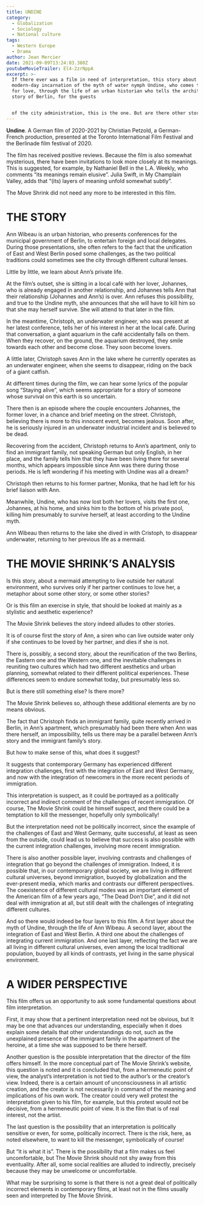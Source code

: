```yaml
---
title: UNDINE
category:
  - Globalization
  - Sociology
  - National culture
tags:
  - Western Europe
  - Drama
author: Jean Mercier
date: 2021-09-09T13:24:03.380Z
youtubeMovieTrailer: El4-2zrNppA
excerpt: >-
  If there ever was a film in need of interpretation, this story about a
  modern-day incarnation of the myth of water nymph Undine, who comes to earth
  for love, through the life of an urban historian who tells the architectural
  story of Berlin, for the guests


  of the city administration, this is the one. But are there other stories behind this improbable story?
---
```

**Undine**. A German film of 2020-2021 by Christian Petzold, a German-French production, presented at the Toronto International Film Festival and the Berlinade film festival of 2020.

The film has received positive reviews. Because the film is also somewhat mysterious, there have been invitations to look more closely at its meanings. This is suggested, for example, by Nathaniel Bell in the L.A. Weekly, who comments “its meanings remain elusive”. Julia Swift, in My Champlain Valley, adds that “(its) layers of meaning unfold somewhat subtly”.

The Move Shrink did not need any more to be interested in this film.

# THE STORY

Ann Wibeau is an urban historian, who presents conferences for the municipal government of Berlin, to entertain foreign and local delegates. During those presentations, she often refers to the fact that the unification of East and West Berlin posed some challenges, as the two political traditions could sometimes see the city through different cultural lenses.

Little by little, we learn about Ann’s private life.

At the film’s outset, she is sitting in a local café with her lover, Johannes, who is already engaged in another relationship, and Johannes tells Ann that their relationship (Johannes and Ann’s) is over. Ann refuses this possibility, and true to the Undine myth, she announces that she will have to kill him so that she may herself survive. She will attend to that later in the film.

In the meantime, Christoph, an underwater engineer, who was present at her latest conference, tells her of his interest in her at the local café. During that conversation, a giant aquarium in the café accidentally falls on them. When they recover, on the ground, the aquarium destroyed, they smile towards each other and become close. They soon become lovers.

A little later, Christoph saves Ann in the lake where he currently operates as an underwater engineer, when she seems to disappear, riding on the back of a giant catfish.

At different times during the film, we can hear some lyrics of the popular song “Staying alive”, which seems appropriate for a story of someone whose survival on this earth is so uncertain.

There then is an episode where the couple encounters Johannes, the former lover, in a chance and brief meeting on the street. Christoph, believing there is more to this innocent event, becomes jealous. Soon after, he is seriously injured in an underwater industrial incident and is believed to be dead.

Recovering from the accident, Christoph returns to Ann’s apartment, only to find an immigrant family, not speaking German but only English, in her place, and the family tells him that they have been living there for several months, which appears impossible since Ann was there during those periods. He is left wondering if his meeting with Undine was all a dream?

Christoph then returns to his former partner, Monika, that he had left for his brief liaison with Ann.

Meanwhile, Undine, who has now lost both her lovers, visits the first one, Johannes, at his home, and sinks him to the bottom of his private pool, killing him presumably to survive herself, at least according to the Undine myth.

Ann Wibeau then returns to the lake she dived in with Cristoph, to disappear underwater, returning to her previous life as a mermaid.

# THE MOVIE SHRINK’S ANALYSIS

Is this story, about a mermaid attempting to live outside her natural environment, who survives only if her partner continues to love her, a metaphor about some other story, or some other stories?

Or is this film an exercise in style, that should be looked at mainly as a stylistic and aesthetic experience?

The Movie Shrink believes the story indeed alludes to other stories.

It is of course first the story of Ann, a siren who can live outside water only if she continues to be loved by her partner, and dies if she is not.

There is, possibly, a second story, about the reunification of the two Berlins, the Eastern one and the Western one, and the inevitable challenges in reuniting two cultures which had two different aesthetics and urban planning, somewhat related to their different political experiences. These differences seem to endure somewhat today, but presumably less so.

But is there still something else? Is there more?

The Movie Shrink believes so, although these additional elements are by no means obvious.

The fact that Christoph finds an immigrant family, quite recently arrived in Berlin, in Ann’s apartment, which presumably had been there when Ann was there herself, an impossibility, tells us there may be a parallel between Ann’s story and the immigrant family’s story.

But how to make sense of this, what does it suggest?

It suggests that contemporary Germany has experienced different integration challenges, first with the integration of East and West Germany, and now with the integration of newcomers in the more recent periods of immigration.

This interpretation is suspect, as it could be portrayed as a politically incorrect and indirect comment of the challenges of recent immigration. Of course, The Movie Shrink could be himself suspect, and there could be a temptation to kill the messenger, hopefully only symbolically!

But the interpretation need not be politically incorrect, since the example of the challenges of East and West Germany, quite successful, at least as seen from the outside, could lead us to believe that success is also possible with the current integration challenges, involving more recent immigration.

There is also another possible layer, involving contrasts and challenges of integration that go beyond the challenges of immigration. Indeed, it is possible that, in our contemporary global society, we are living in different cultural universes, beyond immigration, buoyed by globalization and the ever-present media, which marks and contrasts our different perspectives. The coexistence of different cultural modes was an important element of the American film of a few years ago, “The Dead Don’t Die”, and it did not deal with immigration at all, but still dealt with the challenges of integrating different cultures.

And so there would indeed be four layers to this film. A first layer about the myth of Undine, through the life of Ann Wibeau. A second layer, about the integration of East and West Berlin. A third one about the challenges of integrating current immigration. And one last layer, reflecting the fact we are all living in different cultural universes, even among the local traditional population, buoyed by all kinds of contrasts, yet living in the same physical environment.

# A WIDER PERSPECTIVE

This film offers us an opportunity to ask some fundamental questions about film interpretation.

First, it may show that a pertinent interpretation need not be obvious, but It may be one that advances our understanding, especially when it does explain some details that other understandings do not, such as the unexplained presence of the immigrant family in the apartment of the heroine, at a time she was supposed to be there herself.

Another question is the possible interpretation that the director of the film offers himself. In the more conceptual part of The Movie Shrink’s website, this question is noted and it is concluded that, from a hermeneutic point of view, the analyst’s interpretation is not tied to the author’s or the creator’s view. Indeed, there is a certain amount of unconsciousness in all artistic creation, and the creator is not necessarily in command of the meaning and implications of his own work. The creator could very well protest the interpretation given to his film, for example, but this protest would not be decisive, from a hermeneutic point of view. It is the film that is of real interest, not the artist.

The last question is the possibility that an interpretation is politically sensitive or even, for some, politically incorrect. There is the risk, here, as noted elsewhere, to want to kill the messenger, symbolically of course!

But “it is what it is”. There is the possibility that a film makes us feel uncomfortable, but The Movie Shrink should not shy away from this eventuality. After all, some social realities are alluded to indirectly, precisely because they may be unwelcome or uncomfortable.

What may be surprising to some is that there is not a great deal of politically incorrect elements in contemporary films, at least not in the films usually seen and interpreted by The Movie Shrink.